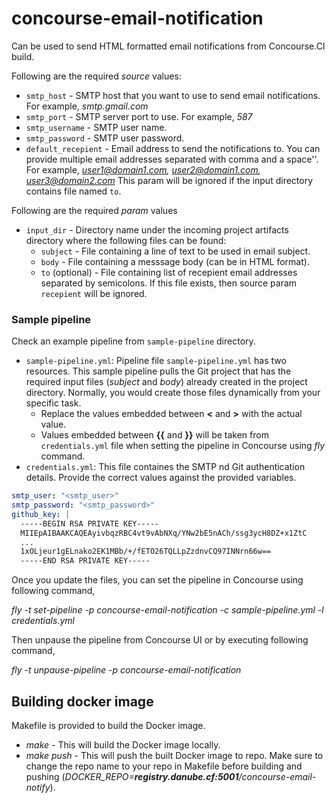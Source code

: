 # concourse-email-notification
Can be used to send HTML formatted email notifications from Concourse.CI build.

Following are the required *source* values:
* `smtp_host` - SMTP host that you want to use to send email notifications.
For example, *smtp.gmail.com*
* `smtp_port` - SMTP server port to use.
For example, *587*
* `smtp_username` - SMTP user name.
* `smtp_password` - SMTP user password.
* `default_recepient` - Email address to send the notifications to. You can
provide multiple email addresses separated with comma and a space''.
For example, *user1@domain1.com, user2@domain1.com, user3@domain2.com*
This param will be ignored if the input directory contains file named
`to`.

Following are the required *param* values
* `input_dir` - Directory name under the incoming project artifacts directory where the following files can be found:
  * `subject` - File containing a line of text to be used in email subject.
  * `body` - File containing a messsage body (can be in HTML format).
  * `to` (optional) - File containing list of recepient email addresses 
  separated by semicolons. If this file exists, then source param 
  `recepient` will be ignored.

### Sample pipeline
Check an example pipeline from `sample-pipeline` directory.
* `sample-pipeline.yml`:  Pipeline file `sample-pipeline.yml` has two resources. 
This sample pipeline pulls the Git project that has the required input 
files (*subject* and *body*) already created in the project directory. Normally, 
you would create those files dynamically from your specific task. 
  * Replace the values embedded between **<** and **>** with the actual value.
  * Values embedded between **{{** and **}}** will be taken from `credentials.yml` file
  when setting the pipeline in Concourse using *fly* command.
* `credentials.yml`: This file containes the SMTP nd Git authentication details.
 Provide the correct values against the provided variables.
 
 ``` yaml
 smtp_user: "<smtp_user>"
 smtp_password: "<smtp_password>"
 github_key: |
   -----BEGIN RSA PRIVATE KEY-----
   MIIEpAIBAAKCAQEAyivbqzRBC4vt9vAbNXq/YNw2bE5nACh/ssg3ycH8DZ+x1ZtC
   ...
   1xOLjeur1gELnako2EK1MBb/+/fETO26TQLLpZzdnvCQ97INNrn66w==
   -----END RSA PRIVATE KEY-----
 ```
 

Once you update the files, you can set the pipeline in Concourse using following command,
 
*fly -t <target> set-pipeline -p concourse-email-notification -c sample-pipeline.yml -l credentials.yml*

Then unpause the pipeline from Concourse UI or by executing following command,

*fly -t <target> unpause-pipeline -p concourse-email-notification*

## Building docker image
Makefile is provided to build the Docker image.

* *make* - This will build the Docker image locally.
* *make push* - This will push the built Docker image to repo.
Make sure to change the repo name to your repo in Makefile before 
building and pushing (*DOCKER_REPO=***registry.danube.cf:5001***/concourse-email-notify*). 
